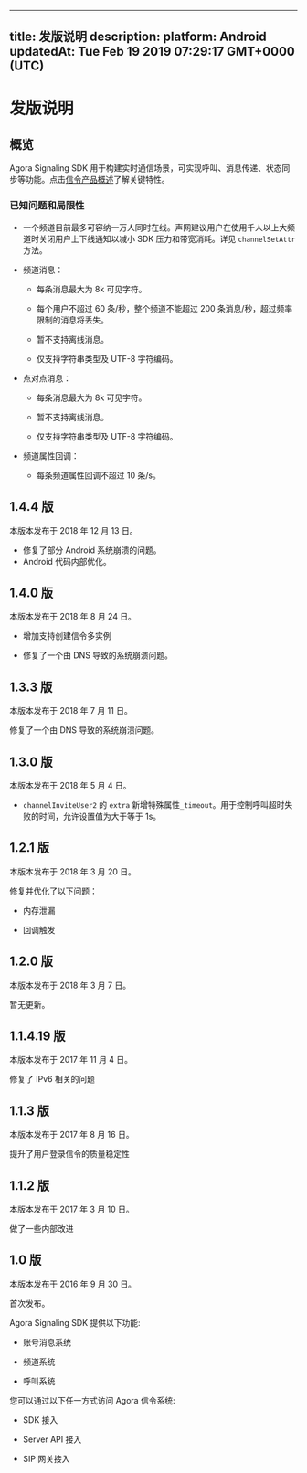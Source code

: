 
---
title: 发版说明
description: 
platform: Android
updatedAt: Tue Feb 19 2019 07:29:17 GMT+0000 (UTC)
---
# 发版说明
## 概览

Agora Signaling SDK 用于构建实时通信场景，可实现呼叫、消息传递、状态同步等功能。点击[信令产品概述](https://docs.agora.io/cn/Signaling/product_signaling?platform=All%20Platforms)了解关键特性。

### 已知问题和局限性

-   一个频道目前最多可容纳一万人同时在线。声网建议用户在使用千人以上大频道时关闭用户上下线通知以减小 SDK 压力和带宽消耗。详见 `channelSetAttr` 方法。

-   频道消息：

    -   每条消息最大为 8k 可见字符。

    -   每个用户不超过 60 条/秒，整个频道不能超过 200 条消息/秒，超过频率限制的消息将丢失。

    -   暂不支持离线消息。

    -   仅支持字符串类型及 UTF-8 字符编码。

-   点对点消息：

    -   每条消息最大为 8k 可见字符。

    -   暂不支持离线消息。

    -   仅支持字符串类型及 UTF-8 字符编码。

-   频道属性回调：

    -   每条频道属性回调不超过 10 条/s。
## 1.4.4 版 

本版本发布于 2018 年 12 月 13 日。

- 修复了部分 Android 系统崩溃的问题。
- Android 代码内部优化。

## 1.4.0 版 

本版本发布于 2018 年 8 月 24 日。

-   增加支持创建信令多实例

-   修复了一个由 DNS 导致的系统崩溃问题。


## 1.3.3 版

本版本发布于 2018 年 7 月 11 日。

修复了一个由 DNS 导致的系统崩溃问题。

## 1.3.0 版

本版本发布于 2018 年 5 月 4 日。

-   `channelInviteUser2` 的 `extra` 新增特殊属性` _timeout `。用于控制呼叫超时失败的时间，允许设置值为大于等于 1s。


## 1.2.1 版

本版本发布于 2018 年 3 月 20 日。

修复并优化了以下问题：

-   内存泄漏

-   回调触发


## 1.2.0 版 

本版本发布于 2018 年 3 月 7 日。

暂无更新。

## 1.1.4.19 版

本版本发布于 2017 年 11 月 4 日。

修复了 IPv6 相关的问题

## 1.1.3 版 

本版本发布于 2017 年 8 月 16 日。

提升了用户登录信令的质量稳定性

## 1.1.2 版 

本版本发布于 2017 年 3 月 10 日。

做了一些内部改进

## 1.0 版 

本版本发布于 2016 年 9 月 30 日。

首次发布。

Agora Signaling SDK 提供以下功能:

-   账号消息系统

-   频道系统

-   呼叫系统


您可以通过以下任一方式访问 Agora 信令系统:

-   SDK 接入

-   Server API 接入

-   SIP 网关接入




